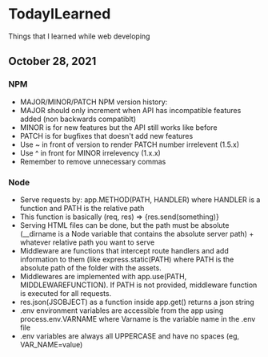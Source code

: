 # TodayILearned
Things that I learned while web developing

## October 28, 2021
### NPM
- MAJOR/MINOR/PATCH NPM version history:
- MAJOR should only increment when API has incompatible features added (non backwards compatiblt)
- MINOR is for new features but the API still works like before
- PATCH is for bugfixes that doesn't add new features
- Use ~ in front of version to render PATCH number irrelevent (1.5.x)
- Use ^ in front for MINOR irrelevency (1.x.x)
- Remember to remove unnecessary commas

### Node
- Serve requests by: app.METHOD(PATH, HANDLER) where HANDLER is a function and PATH is the relative path
- This function is basically (req, res) => {res.send(something)}
- Serving HTML files can be done, but the path must be absolute (__dirname is a Node variable that contains the absolute server path) + whatever relative path you want to serve
- Middleware are functions that intercept route handlers and add information to them (like express.static(PATH) where PATH is the absolute path of the folder with the assets.
- Middlewares are implemented with app.use(PATH, MIDDLEWAREFUNCTION). If PATH is not provided, middleware function is executed for all requests.
- res.json(JSOBJECT) as a function inside app.get() returns a json string
- .env environment variables are accessible from the app using process.env.VARNAME where Varname is the variable name in the .env file
- .env variables are always all UPPERCASE and have no spaces (eg, VAR_NAME=value)

